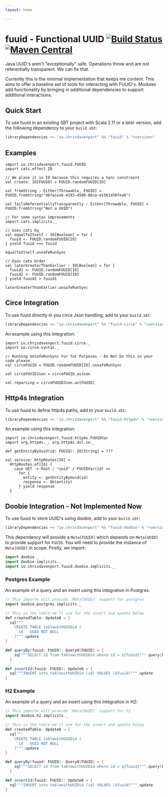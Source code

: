 ```yaml
---
layout: home

---
```


# fuuid - Functional UUID [![Build Status](https://travis-ci.com/ChristopherDavenport/fuuid.svg?branch=master)](https://travis-ci.com/ChristopherDavenport/fuuid) [![Maven Central](https://maven-badges.herokuapp.com/maven-central/io.chrisdavenport/fuuid_2.12/badge.svg)](https://maven-badges.herokuapp.com/maven-central/io.chrisdavenport/fuuid_2.12)

Java UUID's aren't "exceptionally" safe. Operations throw and are not
referentially transparent. We can fix that.

Currently this is the minimal implementation that keeps me content. This aims to offer a baseline
set of tools for interacting with FUUID's. Modules add functionality by bringing in additional
dependencies to support additional interactions.

## Quick Start

To use fuuid in an existing SBT project with Scala 2.11 or a later version, add the following dependency to your
`build.sbt`:

```scala
libraryDependencies += "io.chrisdavenport" %% "fuuid" % "<version>"
```

## Examples

```tut:book
import io.chrisdavenport.fuuid.FUUID
import cats.effect.IO

// We place it in IO because this requires a Sync constraint
val create: IO[FUUID] = FUUID.randomFUUID[IO]

val fromString : Either[Throwable, FUUID] = FUUID.fromString("d6faceab-4193-4508-86ca-e1561d38fea6")

val failsReferentiallyTransparently : Either[Throwable, FUUID] = FUUID.fromString("Not a UUID")

// For some syntax improvements
import cats.implicits._

// Uses cats Eq
val equalToItself : IO[Boolean] = for {
  fuuid <- FUUID.randomFUUID[IO]
} yield fuuid === fuuid

equalToItself.unsafeRunSync

// Uses cats Order
val laterGreaterThanEarlier : IO[Boolean] = for {
  fuuid1 <- FUUID.randomFUUID[IO]
  fuuid2 <- FUUID.randomFUUID[IO]
} yield fuuid2 > fuuid1

laterGreaterThanEarlier.unsafeRunSync
```

## Circe Integration

To use fuuid directly in you circe Json handling, add to your `build.sbt`:

```scala
libraryDependencies += "io.chrisdavenport" %% "fuuid-circe" % "<version>"
```

An example using this integration:

```tut:book
import io.chrisdavenport.fuuid.circe._
import io.circe.syntax._

// Running UnsafeRunSync For Tut Purposes - Do Not Do this in your code please.
val circeFUUID = FUUID.randomFUUID[IO].unsafeRunSync

val circeFUUIDJson = circeFUUID.asJson

val reparsing = circeFUUIDJson.as[FUUID]
```

## Http4s Integration

To use fuuid to define http4s paths, add to your `build.sbt`:

```scala
libraryDependencies += "io.chrisdavenport" %% "fuuid-http4s" % "<version>"
```

An example using this integration:

```tut:book
import io.chrisdavenport.fuuid.http4s.FUUIDVar
import org.http4s._, org.http4s.dsl.io._

def getEntityByUuid(id: FUUID): IO[String] = ???

val service: HttpRoutes[IO] =
  HttpRoutes.of[IO] {
    case GET -> Root / "uuid" / FUUIDVar(id) =>
      for {
        entity <- getEntityByUuid(id)
        response <- Ok(entity)
      } yield response
  }
```

## Doobie Integration  - Not Implemented Now

To use fuuid to store UUID's using doobie, add to your `build.sbt`:

```scala
libraryDependencies += "io.chrisdavenport" %% "fuuid-doobie" % "<version>"
```

This dependency will provide a `Meta[FUUID]` which depends on `Meta[UUID]` to provide support for `FUUID`.
You will need to provide the instance of `Meta[UUID]` in scope. Firstly, we import:

```scala
import doobie._
import doobie.implicits._
import io.chrisdavenport.fuuid.doobie.implicits._
```

### Postgres Example

An example of a query and an insert using this integration in Postgres.

```scala
// This importe will provide `Meta[UUID]` support for postgres
import doobie.postgres.implicits._

// This is the table we'll use for the insert and update below
def createdTable: Update0 = {
  sql"""
    CREATE TABLE tablewithUUIDid (
      id   UUID NOT NULL
    )""".update
}

def queryBy(fuuid: FUUID): Query0[FUUID] = {
    sql"""SELECT id from tablewithUUIDid where id = ${fuuid}""".query[FUUID]
  }

def insertId(fuuid: FUUID): Update0 = {
  sql"""INSERT into tablewithUUIDid (id) VALUES ($fuuid)""".update
}
```

### H2 Example

An example of a query and an insert using this integration in H2:

```scala
// This importe will provide `Meta[UUID]` support for h2
import doobie.h2.implicits._

// This is the table we'll use for the insert and update below
def createdTable: Update0 = {
  sql"""
    CREATE TABLE tablewithUUIDid (
      id   UUID NOT NULL
    )""".update
}

def queryBy(fuuid: FUUID): Query0[FUUID] = {
    sql"""SELECT id from tablewithUUIDid where id = ${fuuid}""".query[FUUID]
  }

def insertId(fuuid: FUUID): Update0 = {
  sql"""INSERT into tablewithUUIDid (id) VALUES ($fuuid)""".update
}
```